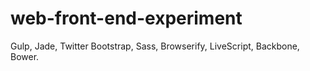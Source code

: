 web-front-end-experiment
========================

Gulp, Jade, Twitter Bootstrap, Sass, Browserify, LiveScript, Backbone, Bower.

